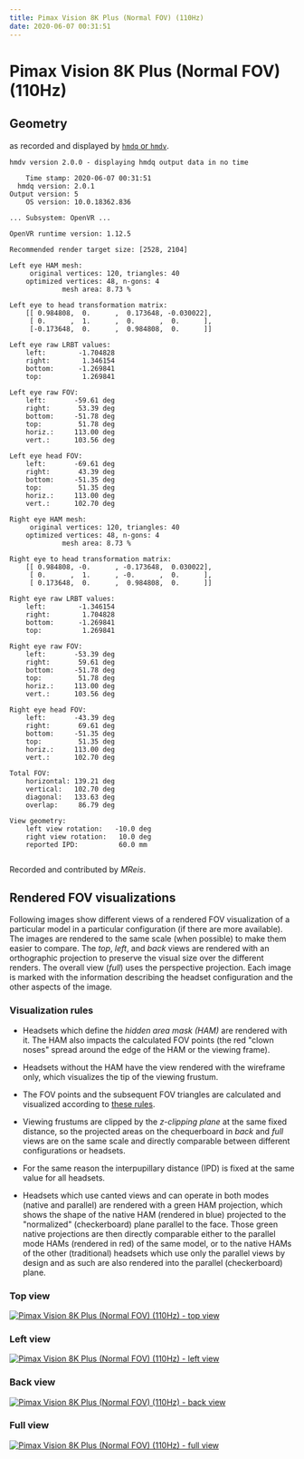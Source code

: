 ```yaml
---
title: Pimax Vision 8K Plus (Normal FOV) (110Hz)
date: 2020-06-07 00:31:51
---
```

# Pimax Vision 8K Plus (Normal FOV) (110Hz)

## Geometry

as recorded and displayed by [`hmdq` or `hmdv`](https://github.com/risa2000/hmdq).
```
hmdv version 2.0.0 - displaying hmdq output data in no time

    Time stamp: 2020-06-07 00:31:51
  hmdq version: 2.0.1
Output version: 5
    OS version: 10.0.18362.836

... Subsystem: OpenVR ...

OpenVR runtime version: 1.12.5

Recommended render target size: [2528, 2104]

Left eye HAM mesh:
     original vertices: 120, triangles: 40
    optimized vertices: 48, n-gons: 4
             mesh area: 8.73 %

Left eye to head transformation matrix:
    [[ 0.984808,  0.      ,  0.173648, -0.030022],
     [ 0.      ,  1.      ,  0.      ,  0.      ],
     [-0.173648,  0.      ,  0.984808,  0.      ]]

Left eye raw LRBT values:
    left:        -1.704828
    right:        1.346154
    bottom:      -1.269841
    top:          1.269841

Left eye raw FOV:
    left:       -59.61 deg
    right:       53.39 deg
    bottom:     -51.78 deg
    top:         51.78 deg
    horiz.:     113.00 deg
    vert.:      103.56 deg

Left eye head FOV:
    left:       -69.61 deg
    right:       43.39 deg
    bottom:     -51.35 deg
    top:         51.35 deg
    horiz.:     113.00 deg
    vert.:      102.70 deg

Right eye HAM mesh:
     original vertices: 120, triangles: 40
    optimized vertices: 48, n-gons: 4
             mesh area: 8.73 %

Right eye to head transformation matrix:
    [[ 0.984808, -0.      , -0.173648,  0.030022],
     [ 0.      ,  1.      , -0.      ,  0.      ],
     [ 0.173648,  0.      ,  0.984808,  0.      ]]

Right eye raw LRBT values:
    left:        -1.346154
    right:        1.704828
    bottom:      -1.269841
    top:          1.269841

Right eye raw FOV:
    left:       -53.39 deg
    right:       59.61 deg
    bottom:     -51.78 deg
    top:         51.78 deg
    horiz.:     113.00 deg
    vert.:      103.56 deg

Right eye head FOV:
    left:       -43.39 deg
    right:       69.61 deg
    bottom:     -51.35 deg
    top:         51.35 deg
    horiz.:     113.00 deg
    vert.:      102.70 deg

Total FOV:
    horizontal: 139.21 deg
    vertical:   102.70 deg
    diagonal:   133.63 deg
    overlap:     86.79 deg

View geometry:
    left view rotation:   -10.0 deg
    right view rotation:   10.0 deg
    reported IPD:          60.0 mm


```
Recorded and contributed by _MReis_.

## Rendered FOV visualizations

Following images show different views of a rendered FOV visualization of a
particular model in a particular configuration (if there are more available).
The images are rendered to the same scale (when possible) to make them easier
to compare. The _top_, _left_, and _back_ views are rendered with an
orthographic projection to preserve the visual size over the different renders.
The overall view (_full_) uses the perspective projection. Each image is marked
with the information describing the headset configuration and the other aspects
of the image.

### Visualization rules

* Headsets which define the _hidden area mask (HAM)_ are rendered with it. The
  HAM also impacts the calculated FOV points (the red "clown noses" spread
  around the edge of the HAM or the viewing frame).

* Headsets without the HAM have the view rendered with the wireframe only, which
  visualizes the tip of the viewing frustum.

* The FOV points and the subsequent FOV triangles are calculated and visualized
  according to [these
  rules](https://risa2000.github.io/vrdocs/docs/hmd_fov_calculation).

* Viewing frustums are clipped by the _z-clipping plane_ at the same fixed
  distance, so the projected areas on the chequerboard in _back_ and _full_
  views are on the same scale and directly comparable between different
  configurations or headsets.

* For the same reason the interpupillary distance (IPD) is fixed at the same
  value for all headsets.

* Headsets which use canted views and can operate in both modes (native and
  parallel) are rendered with a green HAM projection, which shows the shape of
  the native HAM (rendered in blue) projected to the "normalized"
  (checkerboard) plane parallel to the face. Those green native projections are
  then directly comparable either to the parallel mode HAMs (rendered in red)
  of the same model, or to the native HAMs of the other (traditional) headsets
  which use only the parallel views by design and as such are also rendered
  into the parallel (checkerboard) plane.

### Top view
[![Pimax Vision 8K Plus (Normal FOV) (110Hz) - top view](../images/PimaxVision8KPlus_Normal_Native_110Hz_top.dmx.png)](../images/PimaxVision8KPlus_Normal_Native_110Hz_top.dmx.png)

### Left view
[![Pimax Vision 8K Plus (Normal FOV) (110Hz) - left view](../images/PimaxVision8KPlus_Normal_Native_110Hz_left.dmx.png)](../images/PimaxVision8KPlus_Normal_Native_110Hz_left.dmx.png)

### Back view
[![Pimax Vision 8K Plus (Normal FOV) (110Hz) - back view](../images/PimaxVision8KPlus_Normal_Native_110Hz_back.dmx.png)](../images/PimaxVision8KPlus_Normal_Native_110Hz_back.dmx.png)

### Full view
[![Pimax Vision 8K Plus (Normal FOV) (110Hz) - full view](../images/PimaxVision8KPlus_Normal_Native_110Hz_over.dmx.png)](../images/PimaxVision8KPlus_Normal_Native_110Hz_over.dmx.png)

